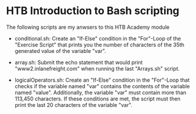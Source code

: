 # HTB Introduction to Bash scripting

The following scripts are my anwsers to this HTB Academy module

- conditional.sh: Create an "If-Else" condition in the "For"-Loop of the "Exercise Script" that prints you the number of characters of the 35th generated value of the variable "var".

- array.sh: Submit the echo statement that would print "www2.inlanefreight.com" when running the last "Arrays.sh" script.

- logicalOperators.sh: Create an "If-Else" condition in the "For"-Loop that checks if the variable named "var" contains the contents of the variable named "value". Additionally, the variable "var" must contain more than 113,450 characters. If these conditions are met, the script must then print the last 20 characters of the variable "var".